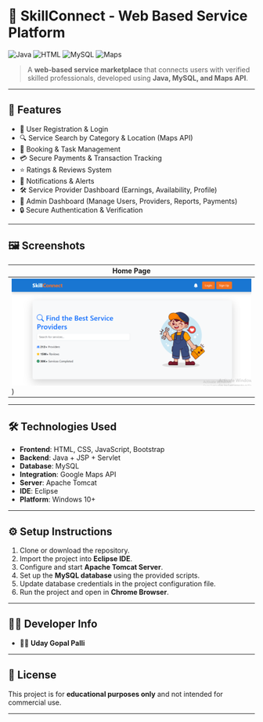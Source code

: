 # 🔗 SkillConnect - Web Based Service Platform

![Java](https://img.shields.io/badge/Language-Java-blue)
![HTML](https://img.shields.io/badge/Frontend-HTML%2FCSS%20%26%20JS-orange)
![MySQL](https://img.shields.io/badge/Database-MySQL-brightgreen)
![Maps](https://img.shields.io/badge/Integration-Google%20Maps-lightgrey)

> A **web-based service marketplace** that connects users with verified skilled professionals, developed using **Java, MySQL, and Maps API**.

---

## 📌 Features

- 👤 User Registration & Login  
- 🔍 Service Search by Category & Location (Maps API)  
- 📅 Booking & Task Management  
- 💳 Secure Payments & Transaction Tracking  
- ⭐ Ratings & Reviews System  
- 📲 Notifications & Alerts  
- 🛠️ Service Provider Dashboard (Earnings, Availability, Profile)  
- 🏢 Admin Dashboard (Manage Users, Providers, Reports, Payments)  
- 🔒 Secure Authentication & Verification  

---

## 🖼️ Screenshots

| Home Page |
|-----------|
| ![Home](https://github.com/udaypalli/skill-connect/blob/main/image.png)) |


---

## 🛠️ Technologies Used

- **Frontend**: HTML, CSS, JavaScript, Bootstrap  
- **Backend**: Java + JSP + Servlet  
- **Database**: MySQL  
- **Integration**: Google Maps API  
- **Server**: Apache Tomcat  
- **IDE**: Eclipse  
- **Platform**: Windows 10+  

---

## ⚙️ Setup Instructions

1. Clone or download the repository.  
2. Import the project into **Eclipse IDE**.  
3. Configure and start **Apache Tomcat Server**.  
4. Set up the **MySQL database** using the provided scripts.  
5. Update database credentials in the project configuration file.  
6. Run the project and open in **Chrome Browser**.  

---

## 🧑‍💻 Developer Info

- 👨‍🎓 **Uday Gopal Palli**  

---

## 📄 License

This project is for **educational purposes only** and not intended for commercial use.  

---
